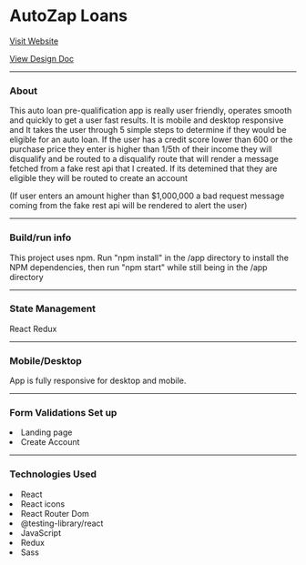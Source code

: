   <h1>AutoZap Loans <FaCarSide className="car-logo" /></h1>
  <a href="https://auto-zap-loans.netlify.app/">Visit Website</a>
<br/>

<a href="https://docs.google.com/document/d/1glAh1qOnHCs8PfOUA_mKJaqGGo_RCiFAQXZoW6pdyf8/edit?usp=sharing">View Design Doc</a>

  <hr/>
  <h3>About</h3>
  <p>This auto loan pre-qualification app is really user friendly, operates smooth and quickly to get a 
  user fast results. It is mobile and desktop responsive and It takes the user through 5 simple steps to determine if they would be eligible for
  an auto loan. If the user has a credit score lower than 600 or the purchase price they enter
   is higher than 1/5th of their income they will disqualify and be routed to a disqualify route that will render a message fetched from a fake rest api that I created. If its detemined that they
   are eligible they will be routed to create an account</p>
  <P>(If user enters an amount higher than $1,000,000 a bad request message coming from the fake
 rest api will be rendered to alert the user)</p>
   <hr/>
<h3>Build/run info</h3>
<p>This project uses npm. Run "npm install" in the /app directory to install the NPM dependencies, then run "npm start" while still being in the /app directory  </p>
<hr/>
<h3>State Management</h3>
<p>React Redux</p>
<hr/>
<h3>Mobile/Desktop</h3>
<p>App is fully responsive for desktop and mobile.</p>
<hr/>
<h3>Form Validations Set up</h3>
<li>Landing page</li>
<li>Create Account</li>
<hr/>
<h3>Technologies Used</h3>
<li>React</li>
<li>React icons</li>
<li>React Router Dom</li>
<li>@testing-library/react</li>
<li>JavaScript</li>
<li>Redux</li>
<li>Sass</li>
